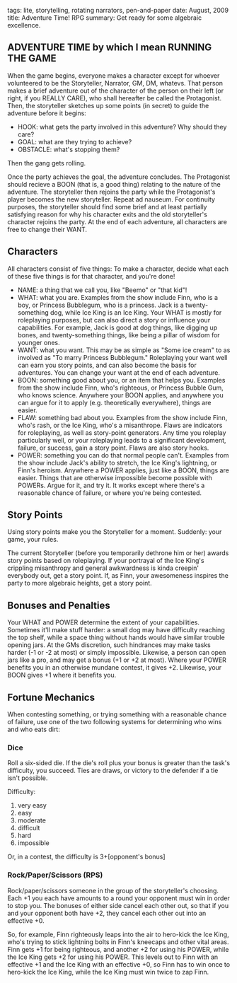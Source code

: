 tags: lite, storytelling, rotating narrators, pen-and-paper
date: August, 2009
title: Adventure Time! RPG
summary: Get ready for some algebraic excellence.

## ADVENTURE TIME by which I mean RUNNING THE GAME

When the game begins, everyone makes a character except for whoever volunteered to be the Storyteller, Narrator, GM, DM, whatevs. That person makes a brief adventure out of the character of the person on their left (or right, if you REALLY CARE), who shall hereafter be called the Protagonist. Then, the storyteller sketches up some points (in secret) to guide the adventure before it begins:

* HOOK: what gets the party involved in this adventure? Why should they care?
* GOAL: what are they trying to achieve?
* OBSTACLE: what's stopping them?

Then the gang gets rolling.

Once the party achieves the goal, the adventure concludes. The Protagonist should recieve a BOON (that is, a good thing) relating to the nature of the adventure. The storyteller then rejoins the party while the Protagonist's player becomes the new storyteller. Repeat ad nauseum. For continuity purposes, the storyteller should find some brief and at least partially satisfying reason for why his character exits and the old storyteller's character rejoins the party. At the end of each adventure, all characters are free to change their WANT.

## Characters

All characters consist of five things: To make a character, decide what each of these five things is for that character, and you're done!

* NAME: a thing that we call you, like "Beemo" or "that kid"!
* WHAT: what you are. Examples from the show include Finn, who is a boy, or Princess Bubblegum, who is a princess. Jack is a twenty-something dog, while Ice King is an Ice King. Your WHAT is mostly for roleplaying purposes, but can also direct a story or influence your capabilities. For example, Jack is good at dog things, like digging up bones, and twenty-something things, like being a pillar of wisdom for younger ones.
* WANT: what you want. This may be as simple as "Some ice cream" to as involved as "To marry Princess Bubblegum." Roleplaying your want well can earn you story points, and can also become the basis for adventures. You can change your want at the end of each adventure.
* BOON: something good about you, or an item that helps you. Examples from the show include Finn, who's righteous, or Princess Bubble Gum, who knows science. Anywhere your BOON applies, and anywhere you can argue for it to apply (e.g. theoretically everywhere), things are easier.
* FLAW: something bad about you. Examples from the show include Finn, who's rash, or the Ice King, who's a misanthrope. Flaws are indicators for roleplaying, as well as story-point generators. Any time you roleplay particularly well, or your roleplaying leads to a significant development, failure, or success, gain a story point. Flaws are also story hooks.
* POWER: something you can do that normal people can't. Examples from the show include Jack's ability to stretch, the Ice King's lightning, or Finn's heroism. Anywhere a POWER applies, just like a BOON, things are easier. Things that are otherwise impossible become possible with POWERs. Argue for it, and try it. It works except where there's a reasonable chance of failure, or where you're being contested.

## Story Points

Using story points make you the Storyteller for a moment. Suddenly: your game, your rules.

The current Storyteller (before you temporarily dethrone him or her) awards story points based on roleplaying. If your portrayal of the Ice King's crippling misanthropy and general awkwardness is kinda creepin' everybody out, get a story point. If, as Finn, your awesomeness inspires the party to more algebraic heights, get a story point. 
	
## Bonuses and Penalties

Your WHAT and POWER determine the extent of your capabilities. Sometimes it'll make stuff harder: a small dog may have difficulty reaching the top shelf, while a space thing without hands would have similar trouble opening jars. At the GMs discretion, such hindrances may make tasks harder (-1 or -2 at most) or simply impossible. Likewise, a person can open jars like a pro, and may get a bonus (+1 or +2 at most). Where your POWER benefits you in an otherwise mundane contest, it gives +2. Likewise, your BOON gives +1 where it benefits you.

## Fortune Mechanics

When contesting something, or trying something with a reasonable chance of failure, use one of the two following systems for determining who wins and who eats dirt:
	
### Dice

Roll a six-sided die. If the die's roll plus your bonus is greater than the task's difficulty, you succeed. Ties are draws, or victory to the defender if a tie isn't possible.

Difficulty:
1. very easy
2. easy
3. moderate
4. difficult
5. hard
6. impossible

Or, in a contest, the difficulty is 3+[opponent's bonus]

### Rock/Paper/Scissors (RPS)

Rock/paper/scissors someone in the group of the storyteller's choosing. Each +1 you each have amounts to a round your opponent must win in order to stop you. The bonuses of either side cancel each other out, so that if you and your opponent both have +2, they cancel each other out into an effective +0. 

So, for example, Finn righteously leaps into the air to hero-kick the Ice King, who's trying to stick lightning bolts in Finn's kneecaps and other vital areas. Finn gets +1 for being righteous, and another +2 for using his POWER, while the Ice King gets +2 for using his POWER. This levels out to Finn with an effective +1 and the Ice King with an effective +0, so Finn has to win once to hero-kick the Ice King, while the Ice King must win twice to zap Finn.